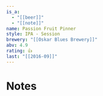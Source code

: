 ```yaml
---
is_a:
  - "[[beer]]"
  - "[[note]]"
name: Passion Fruit Pinner
style: IPA - Session
brewery: "[[Oskar Blues Brewery]]"
abv: 4.9
rating: 👍
last: "[[2016-09]]"
---
```

# Notes


